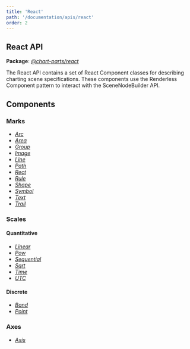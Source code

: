 ```yaml
---
title: 'React'
path: '/documentation/apis/react'
order: 2
---
```


## React API

**Package**: [_@chart-parts/react_](/apidocs/client/react/index.html)

The React API contains a set of React Component classes for describing charting scene specifications.
These components use the Renderless Component pattern to interact with the SceneNodeBuilder API.

## Components

### Marks

- [_Arc_](/apidocs/client/react/modules/_marks_arc_.html)
- [_Area_](/apidocs/client/react/modules/_marks_area_.html)
- [_Group_](/apidocs/client/react/modules/_marks_group_.html)
- [_Image_](/apidocs/client/react/modules/_marks_image_.html)
- [_Line_](/apidocs/client/react/modules/_marks_line_.html)
- [_Path_](/apidocs/client/react/modules/_marks_path_.html)
- [_Rect_](/apidocs/client/react/modules/_marks_rect_.html)
- [_Rule_](/apidocs/client/react/modules/_marks_rule_.html)
- [_Shape_](/apidocs/client/react/modules/_marks_shape_.html)
- [_Symbol_](/apidocs/client/react/modules/_marks_symbol_.html)
- [_Text_](/apidocs/client/react/modules/_marks_text_.html)
- [_Trail_](/apidocs/client/react/modules/_marks_trail_.html)

### Scales

#### Quantitative

- [_Linear_](/apidocs/client/react/modules/_scales_quantitative_linearscale_.html)
- [_Pow_](/apidocs/client/react/modules/_scales_quantitative_powscale_.html)
- [_Sequential_](/apidocs/client/react/modules/_scales_quantitative_sequentialscale_.html)
- [_Sqrt_](/apidocs/client/react/modules/_scales_quantitative_sqrtscale_.html)
- [_Time_](/apidocs/client/react/modules/_scales_quantitative_timescale_.html)
- [_UTC_](/apidocs/client/react/modules/_scales_quantitative_utcscale_.html)

#### Discrete

- [_Band_](/apidocs/client/react/modules/_scales_discrete_bandscale_.html)
- [_Point_](/apidocs/client/react/modules/_scales_discrete_pointscale_.html)

### Axes

- [_Axis_](/apidocs/client/react/modules/_axis_.html)
